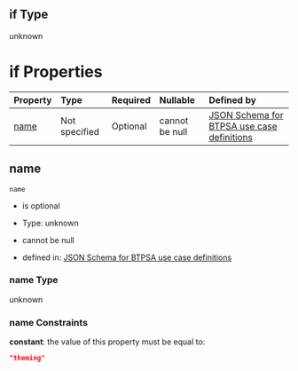 ## if Type

unknown

# if Properties

| Property      | Type          | Required | Nullable       | Defined by                                                                                                                                                                                                          |
| :------------ | :------------ | :------- | :------------- | :------------------------------------------------------------------------------------------------------------------------------------------------------------------------------------------------------------------ |
| [name](#name) | Not specified | Optional | cannot be null | [JSON Schema for BTPSA use case definitions](btpsa-usecase-properties-services-items-allof-1-then-allof-117-if-properties-name.md "undefined#/properties/services/items/allOf/1/then/allOf/117/if/properties/name") |

## name



`name`

*   is optional

*   Type: unknown

*   cannot be null

*   defined in: [JSON Schema for BTPSA use case definitions](btpsa-usecase-properties-services-items-allof-1-then-allof-117-if-properties-name.md "undefined#/properties/services/items/allOf/1/then/allOf/117/if/properties/name")

### name Type

unknown

### name Constraints

**constant**: the value of this property must be equal to:

```json
"theming"
```
